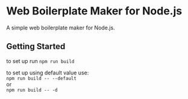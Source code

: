 # Web Boilerplate Maker for Node.js

A simple web boilerplate maker for Node.js.

## Getting Started
to set up run `npm run build`

to set up using default value use:
<br>
`npm run build -- --default`
<br>
or
<br>
`npm run build -- -d`
